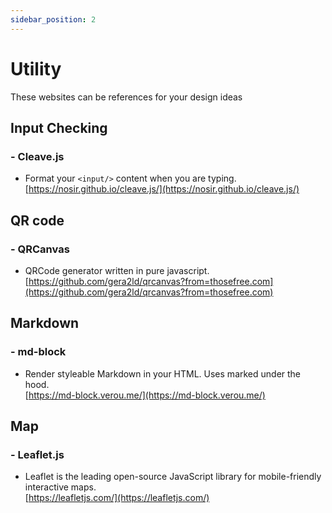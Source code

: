 ```yaml
---
sidebar_position: 2
---
```


# Utility
These websites can be references for your design ideas 

## Input Checking
### - Cleave.js
- Format your ```<input/>``` content when you are typing.     
[https://nosir.github.io/cleave.js/](https://nosir.github.io/cleave.js/)

## QR code
### - QRCanvas
-  QRCode generator written in pure javascript.     
[https://github.com/gera2ld/qrcanvas?from=thosefree.com](https://github.com/gera2ld/qrcanvas?from=thosefree.com)

## Markdown
### - md-block
-  Render styleable Markdown in your HTML. Uses marked under the hood.      
[https://md-block.verou.me/](https://md-block.verou.me/)

## Map
### - Leaflet.js  
-  Leaflet is the leading open-source JavaScript library for mobile-friendly interactive maps.       
[https://leafletjs.com/](https://leafletjs.com/)

